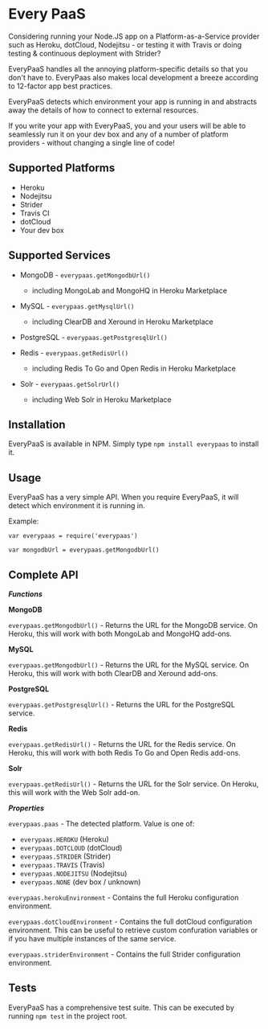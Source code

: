 Every PaaS
==========

Considering running your Node.JS app on a Platform-as-a-Service provider such
as Heroku, dotCloud, Nodejitsu - or testing it with Travis or doing testing &
continuous deployment with Strider?

EveryPaaS handles all the annoying platform-specific details so that you don't
have to. EveryPaas also makes local development a breeze according to 12-factor
app best practices.

EveryPaaS detects which environment your app is running in and abstracts away
the details of how to connect to external resources.

If you write your app with EveryPaaS, you and your users will be able to
seamlessly run it on your dev box and any of a number of platform providers -
without changing a single line of code!

Supported Platforms
-------------------

* Heroku
* Nodejitsu
* Strider
* Travis CI
* dotCloud
* Your dev box

Supported Services
------------------

* MongoDB - `everypaas.getMongodbUrl()`
  - including MongoLab and MongoHQ in Heroku Marketplace

* MySQL - `everypaas.getMysqlUrl()`
  - including ClearDB and Xeround in Heroku Marketplace

* PostgreSQL - `everypaas.getPostgresqlUrl()`

* Redis - `everypaas.getRedisUrl()`
  - including Redis To Go and Open Redis in Heroku Marketplace

* Solr - `everypaas.getSolrUrl()`
  - including Web Solr in Heroku Marketplace


Installation
------------

EveryPaaS is available in NPM. Simply type `npm install everypaas` to install
it.

Usage
-----

EveryPaaS has a very simple API. When you require EveryPaaS, it will detect
which environment it is running in.

Example:

```
var everypaas = require('everypaas')

var mongodbUrl = everypaas.getMongodbUrl()
```

Complete API
------------

***Functions***

**MongoDB**

`everypaas.getMongodbUrl()` - Returns the URL for the MongoDB service. On Heroku, this will work with both MongoLab and MongoHQ add-ons.

**MySQL**

`everypaas.getMongodbUrl()` - Returns the URL for the MySQL service. On Heroku, this will work with both ClearDB and Xeround add-ons.

**PostgreSQL**

`everypaas.getPostgresqlUrl()` - Returns the URL for the PostgreSQL service.

**Redis**

`everypaas.getRedisUrl()` - Returns the URL for the Redis service. On Heroku, this will work with both Redis To Go and Open Redis add-ons.

**Solr**

`everypaas.getRedisUrl()` - Returns the URL for the Solr service. On Heroku, this will work with the Web Solr add-on.

***Properties***

`everypaas.paas` - The detected platform. Value is one of:

  - `everypaas.HEROKU` (Heroku)
  - `everypaas.DOTCLOUD` (dotCloud)
  - `everypaas.STRIDER` (Strider)
  - `everypaas.TRAVIS` (Travis)
  - `everypaas.NODEJITSU` (Nodejitsu)
  - `everypaas.NONE` (dev box / unknown)

`everypaas.herokuEnvironment` - Contains the full Heroku configuration environment.

`everypaas.dotCloudEnvironment` - Contains the full dotCloud configuration
environment. This can be useful to retrieve custom confuration variables or if
you have multiple instances of the same service.

`everypaas.striderEnvironment` - Contains the full Strider configuration
environment.


Tests
-----

EveryPaaS has a comprehensive test suite. This can be executed by running `npm test` in the project root.

